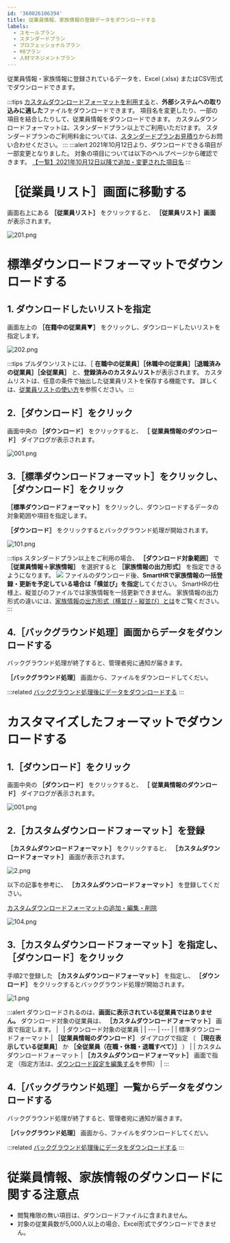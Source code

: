 ```yaml
---
id: '360026106394'
title: 従業員情報、家族情報の登録データをダウンロードする
labels:
  - スモールプラン
  - スタンダードプラン
  - プロフェッショナルプラン
  - ¥0プラン
  - 人材マネジメントプラン
---
```

従業員情報・家族情報に登録されているデータを、Excel (.xlsx) またはCSV形式でダウンロードできます。

:::tips
[カスタムダウンロードフォーマットを利用する](https://knowledge.smarthr.jp/hc/ja/articles/360026106394/#toc--7)と、**外部システムへの取り込みに適した**ファイルをダウンロードできます。
項目名を変更したり、一部の項目を結合したりして、従業員情報をダウンロードできます。
カスタムダウンロードフォーマットは、スタンダードプラン以上でご利用いただけます。
スタンダードプランのご利用料金については、[スタンダードプランお見積り](https://smarthr.jp/pricing/quote_standard)からお問い合わせください。
:::
:::alert
2021年10月12日より、ダウンロードできる項目が一部変更となりました。
対象の項目については以下のヘルプページから確認できます。
[【一覧】2021年10月12日以降で追加・変更された項目名](https://knowledge.smarthr.jp/hc/ja/articles/4406354011545)
:::

# ［従業員リスト］画面に移動する

画面右上にある **［従業員リスト］** をクリックすると、 **［従業員リスト］画面** が表示されます。

![201.png](./201.png)

# 標準ダウンロードフォーマットでダウンロードする

## 1\. ダウンロードしたいリストを指定

画面左上の **［在籍中の従業員▼］** をクリックし、ダウンロードしたいリストを指定します。

![202.png](./202.png)

:::tips
プルダウンリストには、［ **在職中の従業員］［休職中の従業員］［退職済みの従業員］［全従業員］** と、**登録済みのカスタムリスト**が表示されます。
カスタムリストは、任意の条件で抽出した従業員リストを保存する機能です。
詳しくは、[従業員リストの使い方](https://knowledge.smarthr.jp/hc/ja/articles/360043824473)を参照ください。
:::

## 2.［ダウンロード］をクリック

画面中央の  **［ダウンロード］** をクリックすると、 **［**  **従業員情報のダウンロード］** ダイアログが表示されます。

![001.png](./001.png)

## 3.［標準ダウンロードフォーマット］をクリックし、［ダウンロード］をクリック

 **［標準ダウンロードフォーマット］** をクリックし、ダウンロードするデータの対象範囲や項目を指定します。

 **［ダウンロード］** をクリックするとバックグラウンド処理が開始されます。

![101.png](./101.png)

:::tips
スタンダードプラン以上をご利用の場合、 **［ダウンロード対象範囲］** で **［従業員情報＋家族情報］** を選択すると **［家族情報の出力形式］** を指定できるようになります。
![](./102.png)
ファイルのダウンロード後、**SmartHRで家族情報の一括登録・更新を予定している場合は「横並び」を指定**してください。
SmartHRの仕様上、縦並びのファイルでは家族情報を一括更新できません。
家族情報の出力形式の違いには、[家族情報の出力形式（横並び・縦並び）とは](https://knowledge.smarthr.jp/hc/ja/articles/900006277623)をご覧ください。
:::

## 4.［バックグラウンド処理］画面からデータをダウンロードする

バックグラウンド処理が終了すると、管理者宛に通知が届きます。

 **［バックグラウンド処理］** 画面から、ファイルをダウンロードしてくだい。

:::related
[バックグラウンド処理後にデータをダウンロードする](https://knowledge.smarthr.jp/hc/ja/articles/360026105494)
:::

# カスタマイズしたフォーマットでダウンロードする

## 1.［ダウンロード］をクリック

画面中央の  **［ダウンロード］** をクリックすると、 **［**  **従業員情報のダウンロード］** ダイアログが表示されます。

![001.png](https://knowledge.smarthr.jp/hc/article_attachments/4405237691161/001.png)

## 2.［カスタムダウンロードフォーマット］を登録

 **［カスタムダウンロードフォーマット］** をクリックすると、 **［カスタムダウンロードフォーマット］** 画面が表示されます。

![2.png](./2.png)

以下の記事を参考に、 **［カスタムダウンロードフォーマット］** を登録してください。

[カスタムダウンロードフォーマットの追加・編集・削除](https://knowledge.smarthr.jp/hc/ja/articles/4404850299289/#toc--4)

![104.png](./104.png)

## 3.［カスタムダウンロードフォーマット］を指定し、［ダウンロード］をクリック

手順2で登録した **［カスタムダウンロードフォーマット］** を指定し、 **［ダウンロード］** をクリックするとバックグラウンド処理が開始されます。

![1.png](./1.png)

:::alert
ダウンロードされるのは、**画面に表示されている従業員ではありません。**
ダウンロード対象の従業員は、 **［カスタムダウンロードフォーマット］** 画面で指定します。
|   | ダウンロード対象の従業員 |
| --- | --- |
| 標準ダウンロードフォーマット |  **［従業員情報のダウンロード］** ダイアログで指定 （ **［現在表示している従業員］** か **［全従業員（在職・休職・退職すべて）］** ） |
| カスタムダウンロードフォーマット |  **［カスタムダウンロードフォーマット］** 画面で指定 （指定方法は、[ダウンロード設定を編集する](https://knowledge.smarthr.jp/hc/ja/articles/4404850299289/#toc--6)を参照） |
:::

## 4.［バックグラウンド処理］一覧からデータをダウンロードする

バックグラウンド処理が終了すると、管理者宛に通知が届きます。

 **［バックグラウンド処理］** 画面から、ファイルをダウンロードしてくだい。

:::related
[バックグラウンド処理後にデータをダウンロードする](https://knowledge.smarthr.jp/hc/ja/articles/360026105494)
:::

# 従業員情報、家族情報のダウンロードに関する注意点

- 閲覧権限の無い項目は、ダウンロードファイルに含まれません。
- 対象の従業員数が5,000人以上の場合、Excel形式でダウンロードできません。
